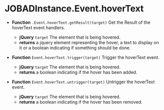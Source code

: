 # JOBADInstance.Event.hoverText

* **Function** `.Event.hoverText.getResult(target)` Get the Result of the hoverText event handlers. 
	* **jQuery** `target` The element that is being hovered. 
	* **returns** a jquery element representing the hover, a text to display on it or a boolean indicating if something should be done. 

* **Function** `Event.hoverText.trigger(target)` Trigger the hoverText event. 
	* **jQuery** `target` The element that is being hovered. 
	* **returns** a boolean indicating if the hover has been added.  
* **Function** `Event.hoverText.untrigger(target)` Untrigger the hoverText event. 
	* **jQuery** `target` The element that is being hovered. 
	* **returns** a boolean indicating if the hover has been removed. 
